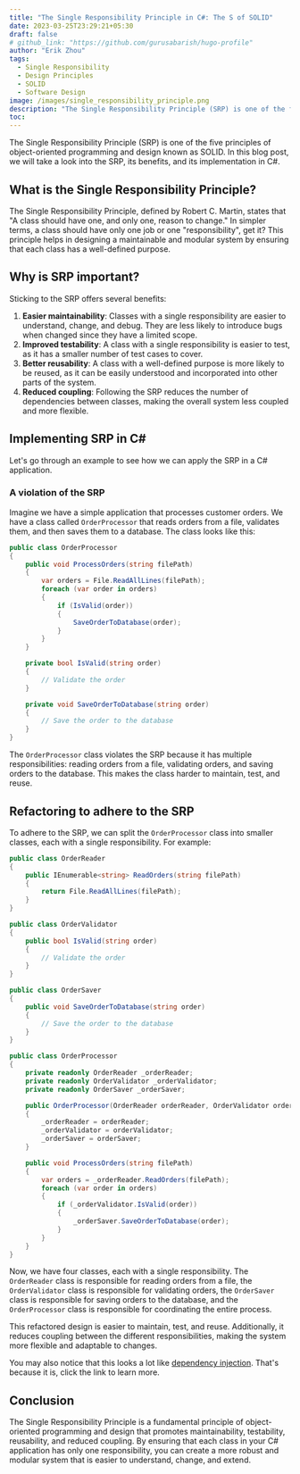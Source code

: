 ```yaml
---
title: "The Single Responsibility Principle in C#: The S of SOLID"
date: 2023-03-25T23:29:21+05:30
draft: false
# github_link: "https://github.com/gurusabarish/hugo-profile"
author: "Erik Zhou"
tags:
  - Single Responsibility
  - Design Principles
  - SOLID
  - Software Design
image: /images/single_responsibility_principle.png
description: "The Single Responsibility Principle (SRP) is one of the five principles of object-oriented programming and design known as SOLID. In this blog post, we will dive deep into the SRP, its benefits, and its implementation in C#."
toc:
---
```


The Single Responsibility Principle (SRP) is one of the five principles of object-oriented programming and design known as SOLID. In this blog post, we will take a look into the SRP, its benefits, and its implementation in C#. 

## What is the Single Responsibility Principle?

The Single Responsibility Principle, defined by Robert C. Martin, states that "A class should have one, and only one, reason to change." In simpler terms, a class should have only one job or one "responsibility", get it? This principle helps in designing a maintainable and modular system by ensuring that each class has a well-defined purpose.

## Why is SRP important?

Sticking to the SRP offers several benefits:

1. **Easier maintainability**: Classes with a single responsibility are easier to understand, change, and debug. They are less likely to introduce bugs when changed since they have a limited scope.
2. **Improved testability**: A class with a single responsibility is easier to test, as it has a smaller number of test cases to cover.
3. **Better reusability**: A class with a well-defined purpose is more likely to be reused, as it can be easily understood and incorporated into other parts of the system.
4. **Reduced coupling**: Following the SRP reduces the number of dependencies between classes, making the overall system less coupled and more flexible.

## Implementing SRP in C#

Let's go through an example to see how we can apply the SRP in a C# application.

### A violation of the SRP

Imagine we have a simple application that processes customer orders. We have a class called `OrderProcessor` that reads orders from a file, validates them, and then saves them to a database. The class looks like this:

```csharp
public class OrderProcessor
{
    public void ProcessOrders(string filePath)
    {
        var orders = File.ReadAllLines(filePath);
        foreach (var order in orders)
        {
            if (IsValid(order))
            {
                SaveOrderToDatabase(order);
            }
        }
    }

    private bool IsValid(string order)
    {
        // Validate the order
    }

    private void SaveOrderToDatabase(string order)
    {
        // Save the order to the database
    }
}
```

The `OrderProcessor` class violates the SRP because it has multiple responsibilities: reading orders from a file, validating orders, and saving orders to the database. This makes the class harder to maintain, test, and reuse.

## Refactoring to adhere to the SRP

To adhere to the SRP, we can split the `OrderProcessor` class into smaller classes, each with a single responsibility. For example:

```csharp
public class OrderReader
{
    public IEnumerable<string> ReadOrders(string filePath)
    {
        return File.ReadAllLines(filePath);
    }
}

public class OrderValidator
{
    public bool IsValid(string order)
    {
        // Validate the order
    }
}

public class OrderSaver
{
    public void SaveOrderToDatabase(string order)
    {
        // Save the order to the database
    }
}

public class OrderProcessor
{
    private readonly OrderReader _orderReader;
    private readonly OrderValidator _orderValidator;
    private readonly OrderSaver _orderSaver;

    public OrderProcessor(OrderReader orderReader, OrderValidator orderValidator, OrderSaver orderSaver)
    {
        _orderReader = orderReader;
        _orderValidator = orderValidator;
        _orderSaver = orderSaver;
    }

    public void ProcessOrders(string filePath)
    {
        var orders = _orderReader.ReadOrders(filePath);
        foreach (var order in orders)
        {
            if (_orderValidator.IsValid(order))
            {
                _orderSaver.SaveOrderToDatabase(order);
            }
        }
    }
}
```

Now, we have four classes, each with a single responsibility. The `OrderReader` class is responsible for reading orders from a file, the `OrderValidator` class is responsible for validating orders, the `OrderSaver` class is responsible for saving orders to the database, and the `OrderProcessor` class is responsible for coordinating the entire process.

This refactored design is easier to maintain, test, and reuse. Additionally, it reduces coupling between the different responsibilities, making the system more flexible and adaptable to changes.

You may also notice that this looks a lot like [dependency injection](https://en.wikipedia.org/wiki/Dependency_injection). That's because it is, click the link to learn more.

## Conclusion

The Single Responsibility Principle is a fundamental principle of object-oriented programming and design that promotes maintainability, testability, reusability, and reduced coupling. By ensuring that each class in your C# application has only one responsibility, you can create a more robust and modular system that is easier to understand, change, and extend.